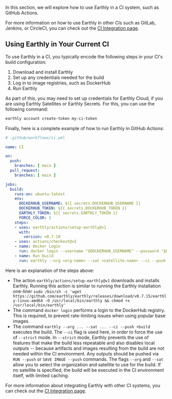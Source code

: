 In this section, we will explore how to use Earthly in a CI system, such as GitHub Actions.

For more information on how to use Earthly in other CIs such as GitLab, Jenkins, or CircleCI, you can check out the [CI Integration page](../ci-integration/overview.md).

## Using Earthly in Your Current CI

To use Earthly in a CI, you typically encode the following steps in your CI's build configuration:

1. Download and install Earthly
2. Set up any credentials needed for the build
3. Log in to image registries, such as DockerHub
4. Run Earthly

As part of this, you may need to set up credentials for Earthly Cloud, if you are using Earthly Satellites or Earthly Secrets. For this, you can use the following command:

```bash
earthly account create-token my-ci-token
```

Finally, here is a complete example of how to run Earthly in GitHub Actions:

```yaml
# .github/workflows/ci.yml

name: CI

on:
  push:
    branches: [ main ]
  pull_request:
    branches: [ main ]

jobs:
  build:
    runs-on: ubuntu-latest
    env:
      DOCKERHUB_USERNAME: ${{ secrets.DOCKERHUB_USERNAME }}
      DOCKERHUB_TOKEN: ${{ secrets.DOCKERHUB_TOKEN }}
      EARTHLY_TOKEN: ${{ secrets.EARTHLY_TOKEN }}
      FORCE_COLOR: 1
    steps:
    - uses: earthly/actions/setup-earthly@v1
      with:
        version: v0.7.10
    - uses: actions/checkout@v2
    - name: Docker Login
      run: docker login --username "$DOCKERHUB_USERNAME" --password "$DOCKERHUB_TOKEN"
    - name: Run build
      run: earthly --org <org-name> --sat <satellite-name> --ci --push +build
```

Here is an explanation of the steps above:

* The action `earthly/actions/setup-earthly@v1` downloads and installs Earthly. Running this action is similar to running the Earthly installation one-liner `sudo /bin/sh -c 'wget https://github.com/earthly/earthly/releases/download/v0.7.15/earthly-linux-amd64 -O /usr/local/bin/earthly && chmod +x /usr/local/bin/earthly'`
* The command `docker login` performs a login to the DockerHub registry. This is required, to prevent rate-limiting issues when using popular base images.
* The command `earthly --org ... --sat ... --ci --push +build` executes the build. The `--ci` flag is used here, in order to force the use of `--strict` mode. In `--strict` mode, Earthly prevents the use of features that make the build less repeatable and also disables local outputs -- because artifacts and images resulting from the build are not needed within the CI environment. Any outputs should be pushed via `RUN --push` or `SAVE IMAGE --push` commands. The flags `--org` and `--sat` allow you to select the organization and satellite to use for the build. If no satellite is specified, the build will be executed in the CI environment itself, with limited caching.

For more information about integrating Earthly with other CI systems, you can check out the [CI Integration page](../ci-integration/overview.md).
